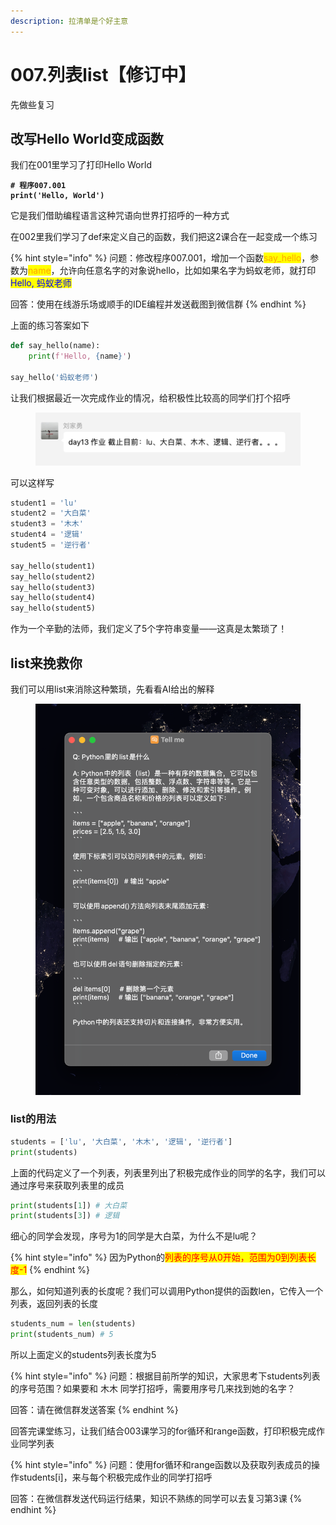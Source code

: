 ```yaml
---
description: 拉清单是个好主意
---
```


# 007.列表list【修订中】

先做些复习

## 改写Hello World变成函数

我们在001里学习了打印Hello World

<pre class="language-python"><code class="lang-python"><strong># 程序007.001
</strong><strong>print('Hello, World')
</strong></code></pre>

它是我们借助编程语言这种咒语向世界打招呼的一种方式

在002里我们学习了def来定义自己的函数，我们把这2课合在一起变成一个练习

{% hint style="info" %}
问题：修改程序007.001，增加一个函数<mark style="color:orange;">say\_hello</mark>，参数为<mark style="color:orange;">name</mark>，允许向任意名字的对象说hello，比如如果名字为蚂蚁老师，就打印 <mark style="color:blue;">Hello, 蚂蚁老师</mark>

回答：使用在线游乐场或顺手的IDE编程并发送截图到微信群
{% endhint %}

上面的练习答案如下

```python
def say_hello(name):
    print(f'Hello, {name}')
    
say_hello('蚂蚁老师')
```

让我们根据最近一次完成作业的情况，给积极性比较高的同学们打个招呼

<figure><img src=".gitbook/assets/image (2).png" alt=""><figcaption></figcaption></figure>

可以这样写

```python
student1 = 'lu'
student2 = '大白菜'
student3 = '木木'
student4 = '逻辑'
student5 = '逆行者'

say_hello(student1)
say_hello(student2)
say_hello(student3)
say_hello(student4)
say_hello(student5)
```

作为一个辛勤的法师，我们定义了5个字符串变量——这真是太繁琐了！

## list来挽救你

我们可以用list来消除这种繁琐，先看看AI给出的解释

<figure><img src=".gitbook/assets/image (4).png" alt=""><figcaption></figcaption></figure>

### list的用法

```python
students = ['lu', '大白菜', '木木', '逻辑', '逆行者']
print(students)
```

上面的代码定义了一个列表，列表里列出了积极完成作业的同学的名字，我们可以通过序号来获取列表里的成员

```python
print(students[1]) # 大白菜
print(students[3]) # 逻辑
```

细心的同学会发现，序号为1的同学是大白菜，为什么不是lu呢？

{% hint style="info" %}
因为Python的<mark style="color:red;">列表的序号从0开始，范围为0到列表长度-1</mark>
{% endhint %}

那么，如何知道列表的长度呢？我们可以调用Python提供的函数len，它传入一个列表，返回列表的长度

```python
students_num = len(students)
print(students_num) # 5
```

所以上面定义的students列表长度为5

{% hint style="info" %}
问题：根据目前所学的知识，大家思考下students列表的序号范围？如果要和 木木 同学打招呼，需要用序号几来找到她的名字？

回答：请在微信群发送答案
{% endhint %}

回答完课堂练习，让我们结合003课学习的for循环和range函数，打印积极完成作业同学列表

{% hint style="info" %}
问题：使用for循环和range函数以及获取列表成员的操作students\[i]，来与每个积极完成作业的同学打招呼

回答：在微信群发送代码运行结果，知识不熟练的同学可以去复习第3课
{% endhint %}
